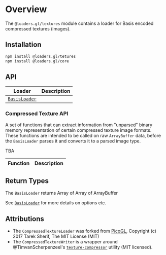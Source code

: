 # Overview

The `@loaders.gl/textures` module contains a loader for Basis encoded compressed textures (images).

## Installation

```bash
npm install @loaders.gl/tetures
npm install @loaders.gl/core
```

## API

| Loader                                                            | Description |
| ----------------------------------------------------------------- | ----------- |
| [`BasisLoader`](modules/textures/docs/api-reference/basis-loader) |             |

### Compressed Texture API

A set of functions that can extract information from "unparsed" binary memory representation of certain compressed texture image formats. These functions are intended to be called on raw `ArrayBuffer` data, before the `BasisLoader` parses it and converts it to a parsed image type.

TBA

| Function | Description |
| -------- | ----------- |


## Return Types

The `BasisLoader` returns Array of Array of ArrayBuffer

See [`BasisLoader`](modules/textures/docs/api-reference/image-loader) for more details on options etc.

## Attributions

- The `CompressedTextureLoader` was forked from [PicoGL](https://github.com/tsherif/picogl.js/blob/master/examples/utils/utils.js), Copyright (c) 2017 Tarek Sherif, The MIT License (MIT)
- The `CompressedTextureWriter` is a wrapper around @TimvanScherpenzeel's [`texture-compressor`](https://github.com/TimvanScherpenzeel/texture-compressor) utility (MIT licensed).
